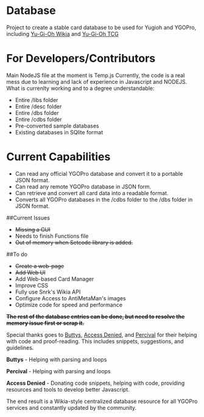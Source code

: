 # Database
Project to create a stable card database to be used for Yugioh and YGOPro, including [Yu-Gi-Oh Wikia](http://yugioh.wikia.com/wiki/Yu-Gi-Oh!_Wikia) and [Yu-Gi-Oh TCG](www.db.yugioh-card.com) 

# For Developers/Contributors
Main NodeJS file at the moment is Temp.js
Currently, the code is a real mess due to learning and lack of experience in Javascript and NODEJS. What is currenlty working and to a degree understandable:

* Entire /libs folder
* Entire /desc folder
* Entire /dbs folder
* Entire /cdbs folder
* Pre-converted sample databases
* Existing databases in SQlite format


# Current Capabilities
* Can read any official YGOPro database and convert it to a portable JSON format.
* Can read any remote YGOPro database in JSON form.
* Can retrieve and convert all card data into a readable format.
* Converts all YGOPro databases in the /cdbs folder to the /dbs folder in JSON format.

##Current Issues

* ~~Missing a GUI~~
* Needs to finish Functions file
* ~~Out of memory when Setcode library is added.~~

##To do

* ~~Create a web-page~~
* ~~Add Web UI~~
* Add Web-based Card Manager
* Improve CSS
* Fully use Snrk's Wikia API
* Configure Access to AntiMetaMan's images
* Optimize code for speed and performance

**~~The rest of the database entries can be done, but need to resolve the memory issue first or scrap it.~~**


Special thanks goes to [Buttys](https://github.com/Buttys), [Access Denied](https://github.com/Zayelion), and [Percival](https://github.com/Percival18) for their helping with code and proof-reading. This includes snippets, suggestions, and guidelines.

**Buttys** - Helping with parsing and loops

**Percival** - Helping with parsing and loops

**Access Denied** - Donating code snippets, helping with code, providing resources and tools to develop better Javascript.

The end result is a Wikia-style centralized database resource for all YGOPro services and constantly updated by the community.
